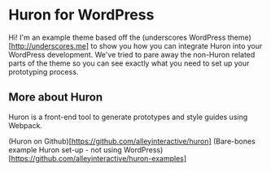 # Huron for WordPress

Hi! I'm an example theme based off the (underscores WordPress theme)[http://underscores.me] to show you how you can integrate Huron into your WordPress development. We've tried to pare away the non-Huron related parts of the theme so you can see exactly what you need to set up your prototyping process.

## More about Huron

Huron is a front-end tool to generate prototypes and style guides using Webpack.

(Huron on Github)[https://github.com/alleyinteractive/huron]
(Bare-bones example Huron set-up - not using WordPress)[https://github.com/alleyinteractive/huron-examples]
